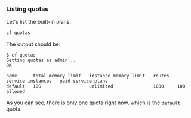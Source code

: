 ### Listing quotas

Let's list the built-in plans:

```sh
cf quotas
```

The output should be:

```
$ cf quotas
Getting quotas as admin...
OK

name      total memory limit   instance memory limit   routes   service instances   paid service plans
default   10G                  unlimited               1000     100                 allowed
```

As you can see, there is only one quota right now, which is the `default` quota.
